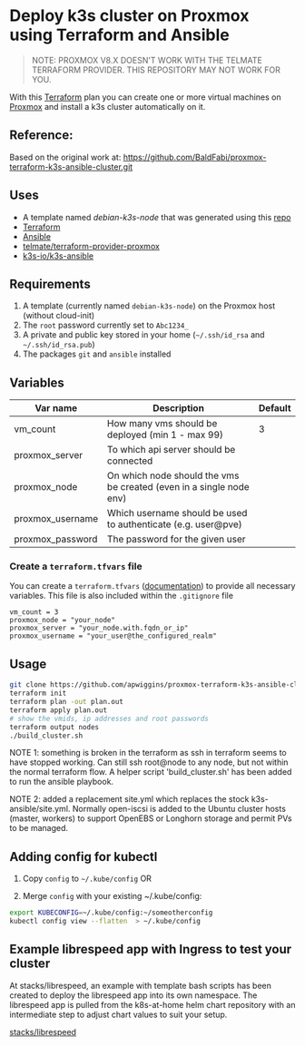 # Deploy k3s cluster on Proxmox using Terraform and Ansible

> NOTE: PROXMOX V8.X DOESN'T WORK WITH THE TELMATE TERRAFORM PROVIDER.  THIS REPOSITORY MAY NOT WORK FOR YOU.

With this [Terraform](https://www.terraform.io) plan you can create one or more virtual machines on [Proxmox](https://www.proxmox.com) and install a k3s cluster automatically on it.

## Reference:
Based on the original work at: https://github.com/BaldFabi/proxmox-terraform-k3s-ansible-cluster.git

## Uses

- A template named _debian-k3s-node_ that was generated using this [repo](https://github.com/BaldFabi/proxmox-packer)
- [Terraform](https://www.terraform.io)
- [Ansible](https://www.ansible.com)
- [telmate/terraform-provider-proxmox](https://github.com/Telmate/terraform-provider-proxmox)
- [k3s-io/k3s-ansible](https://github.com/k3s-io/k3s-ansible)

## Requirements

1. A template (currently named `debian-k3s-node`) on the Proxmox host (without cloud-init)
2. The `root` password currently set to `Abc1234_`
3. A private and public key stored in your home (`~/.ssh/id_rsa` and `~/.ssh/id_rsa.pub`)
4. The packages `git` and `ansible` installed

## Variables

| Var name         | Description                                                         | Default |
| ---------------- | ------------------------------------------------------------------- | ------- |
| vm_count         | How many vms should be deployed (min 1 - max 99)                    | 3       |
| proxmox_server   | To which api server should be connected                             |         |
| proxmox_node     | On which node should the vms be created (even in a single node env) |         |
| proxmox_username | Which username should be used to authenticate (e.g. user@pve)       |         |
| proxmox_password | The password for the given user                                     |         |

### Create a `terraform.tfvars` file

You can create a `terraform.tfvars` ([documentation](https://www.terraform.io/language/values/variables#variable-definitions-tfvars-files)) to provide all necessary variables. This file is also included within the `.gitignore` file

```text
vm_count = 3
proxmox_node = "your_node"
proxmox_server = "your_node.with.fqdn_or_ip"
proxmox_username = "your_user@the_configured_realm"
```

## Usage

```bash
git clone https://github.com/apwiggins/proxmox-terraform-k3s-ansible-cluster.git
terraform init
terraform plan -out plan.out
terraform apply plan.out
# show the vmids, ip addresses and root passwords
terraform output nodes
./build_cluster.sh
```
NOTE 1: something is broken in the terraform as ssh in terraform seems to have stopped working.  Can still ssh root@node to any node, but not within the normal terraform flow.  A helper script 'build_cluster.sh' has been added to run the ansible playbook.

NOTE 2: added a replacement site.yml which replaces the stock k3s-ansible/site.yml.  Normally open-iscsi is added to the Ubuntu cluster hosts (master, workers) to support OpenEBS or Longhorn storage and permit PVs to be managed.

## Adding config for kubectl

1. Copy `config` to `~/.kube/config` OR

2. Merge `config` with your existing ~/.kube/config:


```bash
export KUBECONFIG=~/.kube/config:~/someotherconfig 
kubectl config view --flatten  > ~/.kube/config
```

## Example librespeed app with Ingress to test your cluster

At stacks/librespeed, an example with template bash scripts has been created to deploy the librespeed app into its own namespace.  The librespeed app is pulled from the k8s-at-home helm chart repository with an intermediate step to adjust chart values to suit your setup.

[stacks/librespeed](https://github.com/apwiggins/proxmox-terraform-k3s-ansible-cluster/tree/master/stacks/librespeed)
